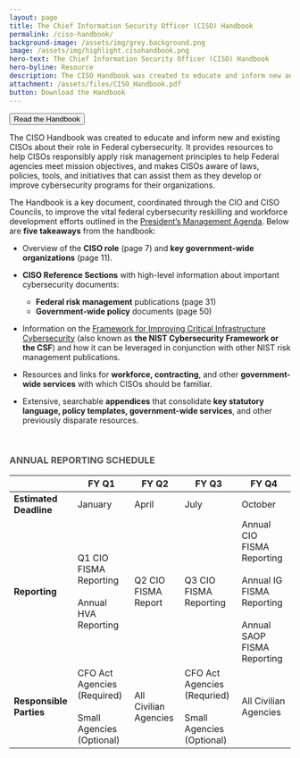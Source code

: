 ```yaml
---
layout: page
title: The Chief Information Security Officer (CISO) Handbook
permalink: /ciso-handbook/
background-image: /assets/img/grey.background.png
image: /assets/img/highlight.cisohandbook.png
hero-text: The Chief Information Security Officer (CISO) Handbook
hero-byline: Resource
description: The CISO Handbook was created to educate and inform new and existing CISOs about their role in Federal cybersecurity.
attachment: /assets/files/CISO_Handbook.pdf
button: Download the Handbook
---
```

<a href="{{ page.attachment | prepend: site.baseurl }}"><button class="usa-button">Read the Handbook</button></a>

The CISO Handbook was created to educate and inform new and existing CISOs about their role in Federal cybersecurity. It provides resources to help CISOs responsibly apply risk management principles to help Federal agencies meet mission objectives, and makes CISOs aware of laws, policies, tools, and initiatives that can assist them as they develop or improve cybersecurity programs for their organizations.

The Handbook is a key document, coordinated through the CIO and CISO Councils, to improve the vital federal cybersecurity reskilling and workforce development efforts outlined in the <a href="https://www.performance.gov/PMA/">President’s Management Agenda</a>. Below are **five takeaways** from the handbook:

+ Overview of the **CISO role** (page 7) and **key government-wide organizations** (page 11).

+ **CISO Reference Sections** with high-level information about important cybersecurity documents:
  - **Federal risk management** publications (page 31)
  - **Government-wide policy** documents (page 50)

+ Information on the <a href="https://nvlpubs.nist.gov/nistpubs/CSWP/NIST.CSWP.04162018.pdf">Framework for Improving Critical Infrastructure Cybersecurity</a> (also known as **the NIST Cybersecurity Framework or the CSF**) and how it can be leveraged in conjunction with other NIST risk management publications.

+ Resources and links for **workforce, contracting**, and other **government-wide services** with which CISOs should be familiar.

+ Extensive, searchable **appendices** that consolidate **key statutory language, policy templates, government-wide services**, and other previously disparate resources.

<br>

<h3 style="color: #515151;">ANNUAL REPORTING SCHEDULE</h3>

|  | FY Q1 | FY Q2 | FY Q3 | FY Q4 |
|-------|--------|---------|--------|---------|
| **Estimated Deadline** | January | April | July | October |
| **Reporting** | Q1 CIO FISMA Reporting<br/><br/> Annual HVA  Reporting | Q2 CIO FISMA Report | Q3 CIO FISMA Reporting | Annual CIO FISMA Reporting <br/><br/> Annual IG FISMA Reporting <br/><br/> Annual SAOP FISMA Reporting|
| **Responsible Parties** | CFO Act Agencies (Required) <br/><br/>Small Agencies (Optional) | All Civilian Agencies | CFO Act Agencies (Requried) <br/><br/> Small Agencies (Optional) | All Civilian Agencies|
